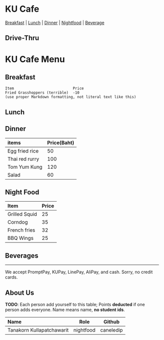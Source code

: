 # KU Cafe

[Breakfast](#breakfast) | [Lunch](#lunch) | [Dinner](#dinner) | [Nightfood](#night-food) | [Beverage](#beverages)


## Drive-Thru

# KU Cafe Menu


## Breakfast

    Item                           Price
    Fried Grasshoppers (terrible)  -10
    (use proper Markdown formatting, not literal text like this)

## Lunch 


## Dinner

| items | Price(Baht) |
|:-------|-------|
| Egg fried rice | 50 |
| Thai red rurry | 100 |
| Tom Yum Kung | 120 |
| Salad | 60 |

## Night Food

| Item                 | Price |
|:-------------------------|----------|
| Grilled Squid               | 25    |
| Corndog              | 35       |
| French fries              | 32       |
| BBQ Wings              | 25       |
## Beverages



---

We accept PromptPay, KUPay, LinePay, AliPay, and cash. Sorry, no credit cards.

## About Us

**TODO**: Each person add yourself to this table; Points **deducted** if one person adds everyone. Name means name, **no student ids**.

| Name      | Role      | Github          |
|:----------|-----------|-----------------|
| Tanakorn Kullapatchawarit | nightfood | caneledip |

